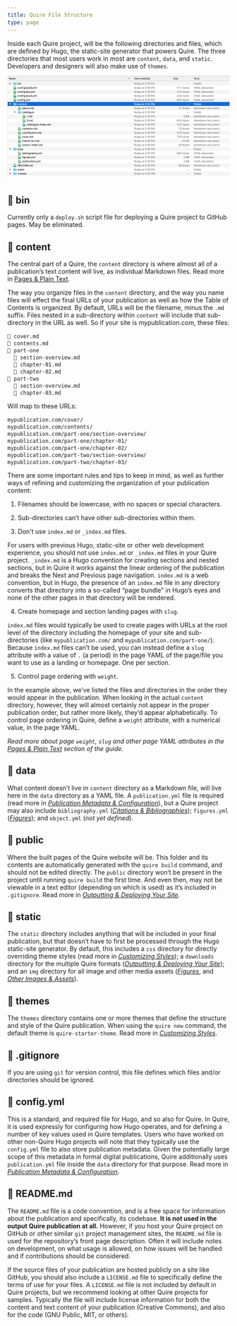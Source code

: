 ```yaml
---
title: Quire File Structure
type: page
---
```


Inside each Quire project, will be the following directories and files, which are defined by Hugo, the static-site generator that powers Quire. The three directories that most users work in most are `content`, `data`, and `static`. Developers and designers will also make use of `themes`.

![Quire File Structure](../images/quire-file-structure.png)

## 📁 bin

Currently only a `deploy.sh` script file for deploying a Quire project to GitHub pages. May be eliminated.

## 📁 content

The central part of a Quire, the `content` directory is where almost all of a publication’s text content will live, as individual Markdown files. Read more in [Pages & Plain Text](content/guide/text.md).

The way you organize files in the `content` directory, and the way you name files will effect the final URLs of your publication as well as how the Table of Contents is organized. By default, URLs will be the filename, minus the `.md` suffix. Files nested in a sub-directory within `content` will include that sub-directory in the URL as well. So if your site is mypublication.com, these files:

```
📄 cover.md
📄 contents.md
📁 part-one
  📄 section-overview.md
  📄 chapter-01.md
  📄 chapter-02.md
📁 part-two
  📄 section-overview.md
  📄 chapter-03.md
```

Will map to these URLs:

```
mypublication.com/cover/
mypublication.com/contents/
mypublication.com/part-one/section-overview/
mypublication.com/part-one/chapter-01/
mypublication.com/part-one/chapter-02/
mypublication.com/part-two/section-overview/
mypublication.com/part-two/chapter-03/
```

There are some important rules and tips to keep in mind, as well as further ways of refining and customizing the organization of your publication content:

1. Filenames should be lowercase, with no spaces or special characters.

2. Sub-directories can’t have other sub-directories within them.

3. Don't use `index.md` or `_index.md` files.

  For users with previous Hugo, static-site or other web development experience, you should not use `index.md` or `_index.md` files in your Quire project. `_index.md` is a Hugo convention for creating sections and nested sections, but in Quire it works against the linear ordering of the publication and breaks the Next and Previous page navigation. `index.md` is a web convention, but in Hugo, the presence of an `index.md` file in any directory converts that directory into a so-called “page bundle” in Hugo’s eyes and none of the other pages in that directory will be rendered.

4. Create homepage and section landing pages with `slug`.

  `index.md` files would typically be used to create pages with URLs at the root level of the directory including the homepage of your site and sub-directories (like `mypublication.com/` and `mypublication.com/part-one/`). Because `index.md` files can’t be used, you can instead define a `slug` attribute with a value of `.` (a period) in the page YAML of the page/file you want to use as a landing or homepage. One per section.

5. Control page ordering with `weight`.

  In the example above, we’ve listed the files and directories in the order they would appear in the publication. When looking in the actual `content` directory, however, they will almost certainly not appear in the proper publication order, but rather more likely, they’d appear alphabetically. To control page ordering in Quire, define a `weight` attribute, with a numerical value, in the page YAML.

*Read more about page `weight`, `slug` and other page YAML attributes in the [Pages & Plain Text](../text.md) section of the guide.*

## 📁 data

What content doesn’t live in `content` directory as a Markdown file, will live here in the `data` directory as a YAML file. A `publication.yml` file is required (read more in [*Publication Metadata & Configuration*](content/guide/metadata.md)), but a Quire project may also include `bibliography.yml` ([*Citations & Bibliographies*](content/guide/bibliographies.md)); `figures.yml` ([*Figures*](content/guide/figures.md)); and `object.yml` (*not yet defined*).

## 📁 public

Where the built pages of the Quire website will be. This folder and its contents are automatically generated with the `quire build` command, and should not be edited directly. The `public` directory won’t be present in the project until running `quire build` the first time. And even then, may not be viewable in a text editor (depending on which is used) as it’s included in `.gitignore`. Read more in [*Outputting & Deploying Your Site*](content/guide/output.md).

## 📁 static

The `static` directory includes anything that will be included in your final publication, but that doesn’t have to first be processed through the Hugo static-site generator. By default, this includes a `css` directory for directly overriding theme styles (read more in [*Customizing Styles*](content/guide/styles.md)); a `downloads` directory for the multiple Quire formats ([*Outputting & Deploying Your Site*](content/guide/output.md)); and an `img` directory for all image and other media assets ([*Figures*](content/guide/figures.md), and [*Other Images & Assets*](content/guide/assets.md)).

## 📁 themes

The `themes` directory contains one or more themes that define the structure and style of the Quire publication. When using the `quire new` command, the default theme is `quire-starter-theme`. Read more in [*Customizing Styles*](content/guide/styles.md).

## 📄 .gitignore

If you are using `git` for version control, this file defines which files and/or directories should be ignored.

## 📄 config.yml

This is a standard, and required file for Hugo, and so also for Quire. In Quire, it is used expressly for configuring how Hugo operates, and for defining a number of key values used in Quire templates. Users who have worked on other non-Quire Hugo projects will note that they typically use the `config.yml` file to also store publication metadata. Given the potentially large scope of this metadata in formal digital publications, Quire additionally uses `publication.yml` file inside the `data` directory for that purpose. Read more in [*Publication Metadata & Configuration*](content/guide/metadata.md).

## 📄 README.md

The `README.md` file is a code convention, and is a free space for information about the publication and specifically, its codebase. **It is not used in the output Quire publication at all.** However, if you host your Quire project on GitHub or other similar `git` project management sites, the `README.md` file is used for the repository’s front page description. Often it will include notes on development, on what usage is allowed, on how issues will be handled and if contributions should be considered.

If the source files of your publication are hosted publicly on a site like GitHub, you should also include a `LICENSE.md` file to specifically define the terms of use for your files. A `LICENSE.md` file is not included by default in Quire projects, but we recommend looking at other Quire projects for samples. Typically the file will include license information for both the content and text content of your publication (Creative Commons), and also for the code (GNU Public, MIT, or others).

